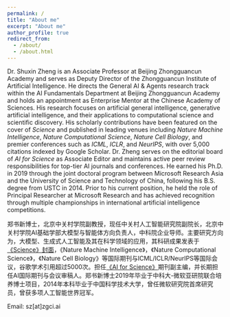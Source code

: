 ```yaml
---
permalink: /
title: "About me"
excerpt: "About me"
author_profile: true
redirect_from: 
  - /about/
  - /about.html
---
```


Dr. Shuxin Zheng is an Associate Professor at Beijing Zhongguancun Academy and serves as Deputy Director of the Zhongguancun Institute of Artificial Intelligence. He directs the General AI & Agents research track within the AI Fundamentals Department at Beijing Zhongguancun Academy and holds an appointment as Enterprise Mentor at the Chinese Academy of Sciences. His research focuses on artificial general intelligence, generative artificial intelligence, and their applications to computational science and scientific discovery. His scholarly contributions have been featured on the cover of *Science* and published in leading venues including *Nature Machine Intelligence*, *Nature Computational Science*, *Nature Cell Biology*, and premier conferences such as *ICML*, *ICLR*, and *NeurIPS*, with over 5,000 citations indexed by Google Scholar. Dr. Zheng serves on the editorial board of *AI for Science* as Associate Editor and maintains active peer review responsibilities for top-tier AI journals and conferences. He earned his Ph.D. in 2019 through the joint doctoral program between Microsoft Research Asia and the University of Science and Technology of China, following his B.S. degree from USTC in 2014. Prior to his current position, he held the role of Principal Researcher at Microsoft Research and has achieved recognition through multiple championships in international artificial intelligence competitions.

<!-- 
His representative works include:

1. Graphormer [[arxiv](https://arxiv.org/pdf/2106.05234.pdf)] [[github](https://github.com/microsoft/Graphormer)] [[blog](https://www.microsoft.com/en-us/research/lab/microsoft-research-asia/articles/transformer-stands-out-as-the-best-graph-learner-researchers-from-microsoft-research-asia-wins-the-kdd-cups-2021-graph-prediction-track/)]: the first general-purpose Transformer for graph data, which won the 1st place of KDD Cup 2021 OGB-LSC challenge [[link](https://ogb.stanford.edu/kddcup2021/results/)] [[technical report](https://arxiv.org/abs/2106.08279)] and the 1st Open Catalyst Challenge [[link](https://proceedings.mlr.press/v176/das22a/das22a.pdf)], outperforming teams from Google DeepMind, Meta AI Research, and others.
2. Distributional Graphormer (DiG) [[demo](https://distributionalgraphormer.github.io/)] [[arxiv](https://arxiv.org/abs/2306.05445)] [[blog](https://www.microsoft.com/en-us/research/blog/distributional-graphormer-toward-equilibrium-distribution-prediction-for-molecular-systems/)]: a breakthrough model that goes beyond AlphaFold2 by predicting the equilibrium distribution of protein structures, rather than a single structure. DiG is also a disruptive innovation in statistical mechanics, where it uses generative AI technology to revolutionize traditional molecular dynamics simulation or sampling methods.
3. DeepRSM [[paper](https://pubs.acs.org/doi/abs/10.1021/acs.est.0c02923)]: a joint work with the School of Environment of Tsinghua University, which developed an AI numerical model for regional air quality and climate modeling, and was adopted by China’s “14th Five-Year Plan” as the core technology for controlling air pollution and carbon emission in China.

-->

郑书新博士，北京中关村学院副教授，现任中关村人工智能研究院副院长，北京中关村学院AI基础学部大模型与智能体方向负责人，中科院企业导师。主要研究方向为，大模型、生成式人工智能及其在科学领域的应用，其科研成果发表于[《Science》封面](https://www.science.org/toc/science/389/6761)，《Nature Machine Intelligence》，《Nature Computational Science》，《Nature Cell Biology》等国际期刊与ICML/ICLR/NeurIPS等国际会议，谷歌学术引用超过5000次。担任[《AI for Science》](https://iopscience.iop.org/journal/3050-287X)期刊副主编，并长期担任AI国际期刊与会议审稿人。郑书新博士2019年毕业于中科大-微软亚研院联合培养博士项目，2014年本科毕业于中国科学技术大学，曾任微软研究院首席研究员，曾获多项人工智能世界冠军。

Email: sz[at]zgci.ai



